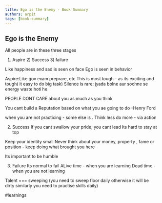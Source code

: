```yaml
---
title: Ego is the Enemy - Book Summary
authors: arpit
tags: [book-summary]
---
```


## Ego is the Enemy
All people are in these three stages 
1) Aspire 2) Success 3) failure

Like happiness and sad is seen on face
Ego is seen in behavior

Aspire:Like gov exam preprare, etc
This is most tough - as its exciting and tough( it easy to do big task)
Silence is rare: jyada bolne aur sochne se energy waste hoti he

PEOPLE DONT CARE about you as much as you think


You cant build a Reputation based on what you ae going to do -Henry Ford

when you are not practicing - some else is .
Think less do more - via action

2) Success
If you cant swallow your pride, you cant lead
Its hard to stay at top

Keep your identity small
Never think about your money, property , fame or position - keep doing what brought you here

Its important to be humble

3) Failure
Its normal to fail 
ALive time - when you are learning
Dead time - when you are not learning

Talent === sweeping (you need to sweep floor daily otherwise it will be dirty similarly you need to practise skills daily)


#learnings 

